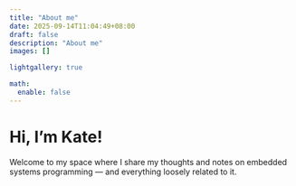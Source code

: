```yaml
---
title: "About me"
date: 2025-09-14T11:04:49+08:00
draft: false
description: "About me"
images: []

lightgallery: true

math:
  enable: false
---
```


# Hi, I’m Kate!

Welcome to my space where I share my thoughts and notes on embedded systems programming 
— and everything loosely related to it.